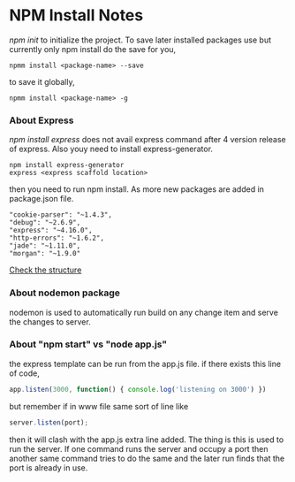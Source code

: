 # NPM Install Notes
*npm init* to initialize the project. To save later installed packages use but currently only npm install do the save for you,
```
npmm install <package-name> --save
```

to save it globally,

```
npmm install <package-name> -g
```

### About Express
*npm install express* does not avail express command after 4 version release of express. Also youy need to install express-generator.
```
npm install express-generator
express <express scaffold location>
```

then you need to run npm install. As more new packages are added in package.json file.
```
"cookie-parser": "~1.4.3",
"debug": "~2.6.9",
"express": "~4.16.0",
"http-errors": "~1.6.2",
"jade": "~1.11.0",
"morgan": "~1.9.0"
```
[Check the structure](folder_structure.md)

### About nodemon package
nodemon is used to automatically run build on any change item and serve the changes to server.

### About "npm start" vs "node app.js"
the express template can be run from the app.js file. if there exists this line of code,
```js
app.listen(3000, function() { console.log('listening on 3000') })
```

but remember if in www file same sort of line like
```js
server.listen(port);
```
then it will clash with the app.js extra line added. The thing is this is used to run the server. If one command runs the server and occupy a port then another same command tries to do the same and the later run finds that the port is already in use.